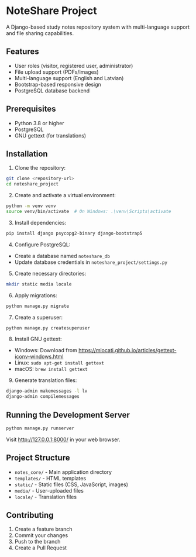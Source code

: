 # NoteShare Project

A Django-based study notes repository system with multi-language support and file sharing capabilities.

## Features

- User roles (visitor, registered user, administrator)
- File upload support (PDFs/images)
- Multi-language support (English and Latvian)
- Bootstrap-based responsive design
- PostgreSQL database backend

## Prerequisites

- Python 3.8 or higher
- PostgreSQL
- GNU gettext (for translations)

## Installation

1. Clone the repository:
```bash
git clone <repository-url>
cd noteshare_project
```

2. Create and activate a virtual environment:
```bash
python -m venv venv
source venv/bin/activate  # On Windows: .\venv\Scripts\activate
```

3. Install dependencies:
```bash
pip install django psycopg2-binary django-bootstrap5
```

4. Configure PostgreSQL:
- Create a database named `noteshare_db`
- Update database credentials in `noteshare_project/settings.py`

5. Create necessary directories:
```bash
mkdir static media locale
```

6. Apply migrations:
```bash
python manage.py migrate
```

7. Create a superuser:
```bash
python manage.py createsuperuser
```

8. Install GNU gettext:
- Windows: Download from https://mlocati.github.io/articles/gettext-iconv-windows.html
- Linux: `sudo apt-get install gettext`
- macOS: `brew install gettext`

9. Generate translation files:
```bash
django-admin makemessages -l lv
django-admin compilemessages
```

## Running the Development Server

```bash
python manage.py runserver
```

Visit http://127.0.0.1:8000/ in your web browser.

## Project Structure

- `notes_core/` - Main application directory
- `templates/` - HTML templates
- `static/` - Static files (CSS, JavaScript, images)
- `media/` - User-uploaded files
- `locale/` - Translation files

## Contributing

1. Create a feature branch
2. Commit your changes
3. Push to the branch
4. Create a Pull Request

